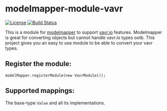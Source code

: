 # modelmapper-module-vavr
[![License](http://img.shields.io/:license-apache-brightgreen.svg)](http://www.apache.org/licenses/LICENSE-2.0.html)
[![Build Status](https://travis-ci.org/julianps/modelmapper-module-vavr.svg)](https://travis-ci.org/julianps/modelmapper-module-vavr)

This is a module for [modelmapper](https://github.com/modelmapper/modelmapper) to support [vavr.io](https://github.com/vavr-io/vavr) features.
Modelmapper is great for converting objects but cannot handle vavr.io types ootb.
This project gives you an easy to use module to be able to convert your vavr types.

## Register the module: 

```modelMapper.registerModule(new VavrModule());```

## Supported mappings:

The base-type `Value` and all its implementations.
